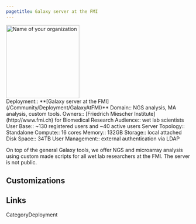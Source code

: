 ```yaml
---
pagetitle: Galaxy server at the FMI
---
```

<div class='center'>
<a href='http://www.fmi.ch'><img src='/YourOrgLogoOrImage.png' alt='Name of your organization' height="200" /></a>
</div>





<div class='deploymentbox'>
 Deployment:: **[Galaxy server at the FMI](/Community/Deployment/GalaxyAtFMI)**
 Domain:: NGS analysis, MA analysis, custom tools.
 Owners:: [Friedrich Miescher Institute](http://www.fmi.ch) for Biomedical Research
 Audience:: wet lab scientists  
 User Base:: ~130 registered users and ~40 active users
 Server Topology:: Standalone
 Compute:: 16 cores
 Memory:: 132GB
 Storage:: local attached
 Disk Space:: 34TB
 User Management:: external authentication via LDAP
</div>


On top of the general Galaxy tools, we offer NGS and microarray analysis using custom made scripts for all wet lab researchers at the FMI. The server is not public.



## Customizations



## Links



CategoryDeployment
